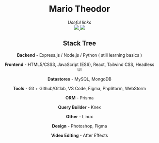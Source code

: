 <h1 align="center">Mario Theodor </h1>
<div align="center">

<i>Useful links</i><br>
<a href="https://www.instagram.com/mariodrg39/" ><img src="https://img.shields.io/badge/Instagram-E4405F?style=for-the-badge&logo=instagram&logoColor=white" /> </a>
<a href="https://www.linkedin.com/in/mario-theodor-498624231/" ><img src="https://img.shields.io/badge/LinkedIn-0077B5?style=for-the-badge&logo=linkedin&logoColor=white" /> </a>
<br>
</bold>
<h2>Stack Tree</h2>
<p><b>Backend</b> - Express.js / Node.js / Python ( still learning basics )</p>
<p><b>Frontend</b> - HTML5/CSS3, JavaScript (ES6), React, Tailwind CSS, Headless UI</p> 
<p><b>Datastores</b> - MySQL, MongoDB</p>
<p><b>Tools</b> - Git + Github/Gitlab, VS Code, Figma, PhpStorm, WebStorm</p>
<p><b>ORM</b> - Prisma</p>
<p><b>Query Builder</b> - Knex</p>
<p><b>Other</b> - Linux</p>
<p><b>Design</b> - Photoshop, Figma</p>
<p><b>Video Editing</b> - After Effects</p>
</div>


